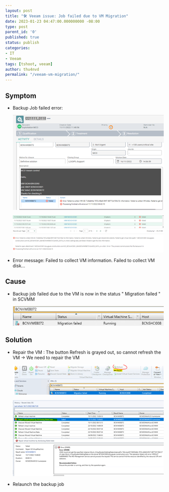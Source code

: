 ```yaml
---
layout: post
title: "🛠 Veeam issue: Job failed due to VM Migration"
date: 2023-01-23 04:47:00.000000000 -08:00
type: post
parent_id: '0'
published: true
status: publish
categories:
- IT
- Veeam
tags: [tshoot, veeam]
author: thu4nvd
permalink: "/veeam-vm-migration/"
---
```


## Symptom
* Backup Job failed error:  
  
   ![Alt text](../assets/2024/01/vm-mig1.png)

   ![Alt text](../assets/2024/01/vm-mig2.png)

* Error message: Failed to collect VM information. Failed to collect VM disk...


## Cause

* Backup job failed due to the VM is now in the status " Migration failed " in SCVMM  

   ![Alt text](../assets/2024/01/vm-mig3.png)

## Solution
* Repair the VM : The button Refresh is grayed out, so cannot refresh the VM -> We need to repair the VM  

  ![Alt text](../assets/2024/01/vm-mig4.png)

  ![Alt text](../assets/2024/01/vm-mig5.png)

* Relaunch the backup job  
